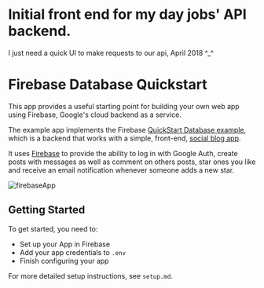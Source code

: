 # Initial front end for my day jobs' API backend. 
I just need a quick UI to make requests to our api, April 2018 ^_^

# Firebase Database Quickstart
This app provides a useful starting point for building your own web app using Firebase, Google's cloud backend as a service.

The example app implements the Firebase [QuickStart Database example](https://github.com/firebase/quickstart-nodejs/tree/master/database), which is a backend that works with a simple, front-end, [social blog app](https://github.com/firebase/quickstart-js/tree/master/database).

It uses [Firebase](https://firebase.google.com/) to provide the ability to log in with Google Auth, create posts with messages as well as comment on others posts, star ones you like and receive an email notification whenever someone adds a new star.

![firebaseApp](https://hyperdev.wpengine.com/wp-content/uploads/2016/09/firebaseApp-1024x693.png)

## Getting Started
To get started, you need to:
- Set up your App in Firebase
- Add your app credentials to `.env`
- Finish configuring your app

For more detailed setup instructions, see `setup.md`.

